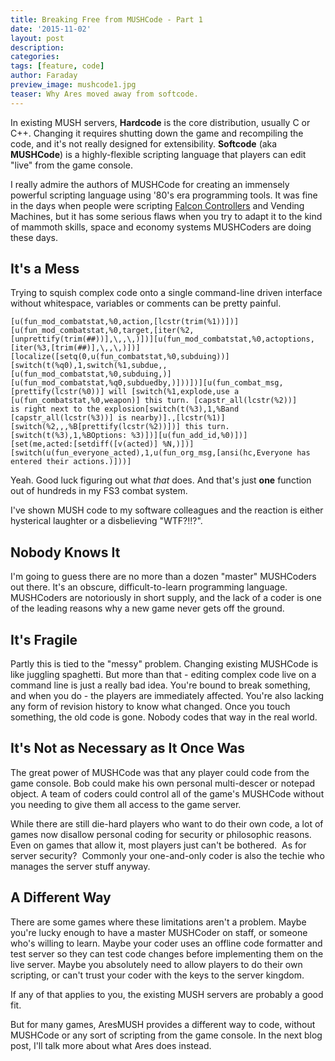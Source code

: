 ```yaml
---
title: Breaking Free from MUSHCode - Part 1
date: '2015-11-02'
layout: post
description:
categories:
tags: [feature, code]
author: Faraday
preview_image: mushcode1.jpg
teaser: Why Ares moved away from softcode.
---
```


In existing MUSH servers, **Hardcode** is the core distribution, usually C or C++. Changing it requires shutting down the game and recompiling the code, and it's not really designed for extensibility. **Softcode** (aka **MUSHCode**) is a highly-flexible scripting language that players can edit "live" from the game console.

I really admire the authors of MUSHCode for creating an immensely powerful scripting language using '80's era programming tools. It was fine in the days when people were scripting [Falcon Controllers](http://www.groundline.net/eu-mush/mushman/) and Vending Machines, but it has some serious flaws when you try to adapt it to the kind of mammoth skills, space and economy systems MUSHCoders are doing these days.

## It's a Mess

Trying to squish complex code onto a single command-line driven interface without whitespace, variables or comments can be pretty painful.

    [u(fun_mod_combatstat,%0,action,[lcstr(trim(%1))])]
    [u(fun_mod_combatstat,%0,target,[iter(%2,[unprettify(trim(##))],\,,\,)])][u(fun_mod_combatstat,%0,actoptions,
    [iter(%3,[trim(##)],\,,\,)])][localize([setq(0,u(fun_combatstat,%0,subduing))][switch(t(%q0),1,switch(%1,subdue,,
    [u(fun_mod_combatstat,%0,subduing,)][u(fun_mod_combatstat,%q0,subduedby,)]))])][u(fun_combat_msg,
    [prettify(lcstr(%0))] will [switch(%1,explode,use a [u(fun_combatstat,%0,weapon)] this turn. [capstr_all(lcstr(%2))]
    is right next to the explosion[switch(t(%3),1,%Band [capstr_all(lcstr(%3))] is nearby)].,[lcstr(%1)]
    [switch(%2,,,%B[prettify(lcstr(%2))])] this turn.[switch(t(%3),1,%BOptions: %3)])][u(fun_add_id,%0)])]
    [set(me,acted:[setdiff([v(acted)] %N,)])][switch(u(fun_everyone_acted),1,u(fun_org_msg,[ansi(hc,Everyone has
    entered their actions.)]))]

Yeah. Good luck figuring out what *that* does. And that's just **one** function out of hundreds in my FS3 combat system.

I've shown MUSH code to my software colleagues and the reaction is either hysterical laughter or a disbelieving "WTF?!!?".

## Nobody Knows It

I'm going to guess there are no more than a dozen "master" MUSHCoders out there. It's an obscure, difficult-to-learn programming language. MUSHCoders are notoriously in short supply, and the lack of a coder is one of the leading reasons why a new game never gets off the ground.

## It's Fragile

Partly this is tied to the "messy" problem. Changing existing MUSHCode is like juggling spaghetti. But more than that - editing complex code live on a command line is just a really bad idea. You're bound to break something, and when you do - the players are immediately affected. You're also lacking any form of revision history to know what changed. Once you touch something, the old code is gone. Nobody codes that way in the real world.

## It's Not as Necessary as It Once Was

The great power of MUSHCode was that any player could code from the game console. Bob could make his own personal multi-descer or notepad object. A team of coders could control all of the game's MUSHCode without you needing to give them all access to the game server.

While there are still die-hard players who want to do their own code, a lot of games now disallow personal coding for security or philosophic reasons. Even on games that allow it, most players just can't be bothered.  As for server security?  Commonly your one-and-only coder is also the techie who manages the server stuff anyway.

## A Different Way

There are some games where these limitations aren't a problem. Maybe you're lucky enough to have a master MUSHCoder on staff, or someone who's willing to learn. Maybe your coder uses an offline code formatter and test server so they can test code changes before implementing them on the live server. Maybe you absolutely need to allow players to do their own scripting, or can't trust your coder with the keys to the server kingdom.

If any of that applies to you, the existing MUSH servers are probably a good fit.

But for many games, AresMUSH provides a different way to code, without MUSHCode or any sort of scripting from the game console. In the next blog post, I'll talk more about what Ares does instead.